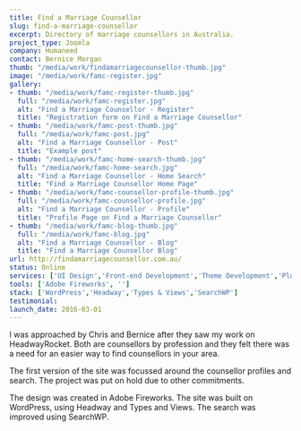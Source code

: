 ```yaml
---
title: Find a Marriage Counsellor
slug: find-a-marriage-counsellor
excerpt: Directory of marriage counsellors in Australia.
project_type: Joomla
company: Humaneed
contact: Bernice Morgan
thumb: "/media/work/findamarriagecounsellor-thumb.jpg"
image: "/media/work/famc-register.jpg"
gallery:
- thumb: "/media/work/famc-register-thumb.jpg"
  full: "/media/work/famc-register.jpg"
  alt: "Find a Marriage Counsellor - Register"
  title: "Registration form on Find a Marriage Counsellor"
- thumb: "/media/work/famc-post-thumb.jpg"
  full: "/media/work/famc-post.jpg"
  alt: "Find a Marriage Counsellor - Post"
  title: "Example post"
- thumb: "/media/work/famc-home-search-thumb.jpg"
  full: "/media/work/famc-home-search.jpg"
  alt: "Find a Marriage Counsellor - Home Search"
  title: "Find a Marriage Counsellor Home Page"
- thumb: "/media/work/famc-counsellor-profile-thumb.jpg"
  full: "/media/work/famc-counsellor-profile.jpg"
  alt: "Find a Marriage Counsellor - Profile"
  title: "Profile Page on Find a Marriage Counsellor"
- thumb: "/media/work/famc-blog-thumb.jpg"
  full: "/media/work/famc-blog.jpg"
  alt: "Find a Marriage Counsellor - Blog"
  title: "Find a Marriage Counsellor Blog"
url: http://findamarriagecounsellor.com.au/
status: Online
services: ['UI Design','Front-end Development','Theme Development','Plugin Development']
tools: ['Adobe Fireworks', '']
stack: ['WordPress','Headway','Types & Views','SearchWP']
testimonial: 
launch_date: 2016-03-01
---
```

I was approached by Chris and Bernice after they saw my work on HeadwayRocket. Both are counsellors by profession and they felt there was a need for an easier way to find counsellors in your area.

The first version of the site was focussed around the counsellor profiles and search. The project was put on hold due to other commitments.

The design was created in Adobe Fireworks.
The site was built on WordPress, using Headway and Types and Views.
The search was improved using SearchWP.